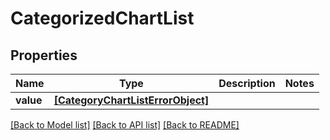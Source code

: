# CategorizedChartList


## Properties
Name | Type | Description | Notes
------------ | ------------- | ------------- | -------------
**value** | [**[CategoryChartListErrorObject]**](CategoryChartListErrorObject.md) |  | 

[[Back to Model list]](../README.md#documentation-for-models) [[Back to API list]](../README.md#documentation-for-api-endpoints) [[Back to README]](../README.md)


